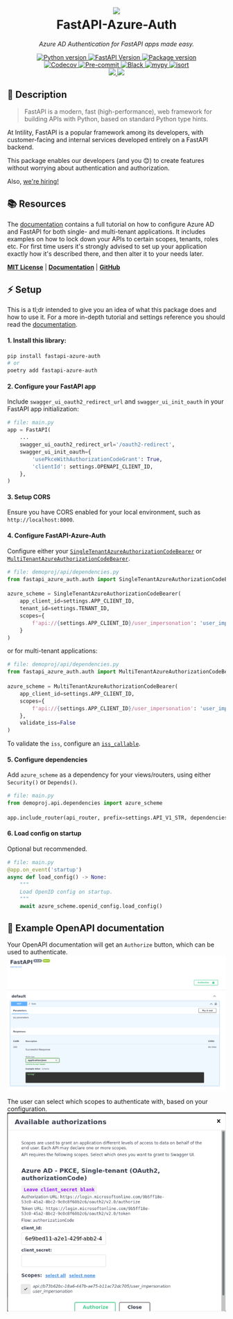 <h1 align="center">
  <img src="https://avatars.githubusercontent.com/u/35199565" width="124px"/><br/>
  FastAPI-Azure-Auth
</h1>

<p align="center">
    <em>Azure AD Authentication for FastAPI apps made easy.</em>
</p>
<p align="center">
    <!-- Line 1 -->
    <a href="https://python.org">
        <img src="https://img.shields.io/badge/python-v3.9+-blue.svg?logo=python&logoColor=white&label=python" alt="Python version">
    </a>
    <a href="https://fastapi.tiangolo.com/">
        <img src="https://img.shields.io/badge/FastAPI-0.68.0+%20-blue.svg?logo=fastapi&logoColor=white&label=fastapi" alt="FastAPI Version">
    </a>
    <a href="https://pypi.org/pypi/fastapi-azure-auth">
        <img src="https://img.shields.io/pypi/v/fastapi-azure-auth.svg?logo=pypi&logoColor=white&label=pypi" alt="Package version">
    </a>
    <!-- Line 2 -->
    <br/>
    <a href="https://codecov.io/gh/intility/fastapi-azure-auth">
        <img src="https://codecov.io/gh/intility/fastapi-azure-auth/branch/main/graph/badge.svg?token=BTFGII4GYR" alt="Codecov">
    </a>
    <a href="https://github.com/pre-commit/pre-commit">
        <img src="https://img.shields.io/badge/pre--commit-enabled-brightgreen?logo=pre-commit&logoColor=white" alt="Pre-commit">
    </a>
    <a href="https://github.com/psf/black">
        <img src="https://img.shields.io/badge/code%20style-black-000000.svg" alt="Black">
    </a>
    <a href="http://mypy-lang.org">
        <img src="http://www.mypy-lang.org/static/mypy_badge.svg" alt="mypy">
    </a>
    <a href="https://pycqa.github.io/isort/">
        <img src="https://img.shields.io/badge/%20imports-isort-%231674b1?style=flat&labelColor=ef8336" alt="isort">
    </a>
    <!-- Line 3 -->
    <br/>
    <a href="https://docs.microsoft.com/en-us/azure/active-directory/develop/single-and-multi-tenant-apps">
        <img src="https://img.shields.io/badge/Single--tenant-Supported-blue?logo=Microsoft%20Azure&logoColor=white">
    </a>
    <a href="https://docs.microsoft.com/en-us/azure/active-directory/develop/single-and-multi-tenant-apps">
        <img src="https://img.shields.io/badge/Multi--tenant-Supported-blue?logo=Microsoft%20Azure&logoColor=white">
    </a>
</p>


## 🚀 Description

> FastAPI is a modern, fast (high-performance), web framework for building APIs with Python, based on standard Python type hints.  
  
At Intility, FastAPI is a popular framework among its developers, 
with customer-facing and internal services developed entirely on a FastAPI backend.

This package enables our developers (and you 😊) to create features without worrying about authentication and authorization.  

Also, [we're hiring!](https://intility.no/en/career/)

## 📚 Resources

The [documentation](https://intility.github.io/fastapi-azure-auth/) contains a full tutorial on how to configure Azure AD 
and FastAPI for both single- and multi-tenant applications. It includes examples on how to lock down
your APIs to certain scopes, tenants, roles etc. For first time users it's strongly advised to set up your 
application exactly how it's described there, and then alter it to your needs later. 

[**MIT License**](https://github.com/Intility/fastapi-azure-auth/blob/main/LICENSE)
| [**Documentation**](https://intility.github.io/fastapi-azure-auth/)
| [**GitHub**](https://github.com/snok/django-guid)


## ⚡ Setup

This is a tl;dr intended to give you an idea of what this package does and how to use it. 
For a more in-depth tutorial and settings reference you should read the 
[documentation](https://intility.github.io/fastapi-azure-auth/).


#### 1. Install this library:
```bash
pip install fastapi-azure-auth
# or
poetry add fastapi-azure-auth
```

#### 2. Configure your FastAPI app
Include `swagger_ui_oauth2_redirect_url` and `swagger_ui_init_oauth` in your FastAPI app initialization:

```python
# file: main.py
app = FastAPI(
    ...
    swagger_ui_oauth2_redirect_url='/oauth2-redirect',
    swagger_ui_init_oauth={
        'usePkceWithAuthorizationCodeGrant': True,
        'clientId': settings.OPENAPI_CLIENT_ID,
    },
)
```

#### 3. Setup CORS
Ensure you have CORS enabled for your local environment, such as `http://localhost:8000`. 

#### 4. Configure FastAPI-Azure-Auth
Configure either your [`SingleTenantAzureAuthorizationCodeBearer`](https://intility.github.io/fastapi-azure-auth/settings/single_tenant)
or [`MultiTenantAzureAuthorizationCodeBearer`](https://intility.github.io/fastapi-azure-auth/settings/multi_tenant).


```python
# file: demoproj/api/dependencies.py
from fastapi_azure_auth.auth import SingleTenantAzureAuthorizationCodeBearer

azure_scheme = SingleTenantAzureAuthorizationCodeBearer(
    app_client_id=settings.APP_CLIENT_ID,
    tenant_id=settings.TENANT_ID,
    scopes={
        f'api://{settings.APP_CLIENT_ID}/user_impersonation': 'user_impersonation',
    }
)
```
or for multi-tenant applications:
```python
# file: demoproj/api/dependencies.py
from fastapi_azure_auth.auth import MultiTenantAzureAuthorizationCodeBearer

azure_scheme = MultiTenantAzureAuthorizationCodeBearer(
    app_client_id=settings.APP_CLIENT_ID,
    scopes={
        f'api://{settings.APP_CLIENT_ID}/user_impersonation': 'user_impersonation',
    },    
    validate_iss=False
)
```
To validate the `iss`, configure an 
[`iss_callable`](https://intility.github.io/fastapi-azure-auth/multi-tenant/accept_specific_tenants_only). 

#### 5. Configure dependencies

Add `azure_scheme` as a dependency for your views/routers, using either `Security()` or `Depends()`.
```python
# file: main.py
from demoproj.api.dependencies import azure_scheme

app.include_router(api_router, prefix=settings.API_V1_STR, dependencies=[Security(azure_scheme, scopes='user_impersonation')])
```

#### 6. Load config on startup

Optional but recommended. 

```python
# file: main.py
@app.on_event('startup')
async def load_config() -> None:
    """
    Load OpenID config on startup.
    """
    await azure_scheme.openid_config.load_config()
```


## 📄 Example OpenAPI documentation
Your OpenAPI documentation will get an `Authorize` button, which can be used to authenticate.
![authorize](docs/static/img/single-and-multi-tenant/fastapi_1_authorize_button.png)

The user can select which scopes to authenticate with, based on your configuration.
![scopes](docs/static/img/single-and-multi-tenant/fastapi_3_authenticate.png)